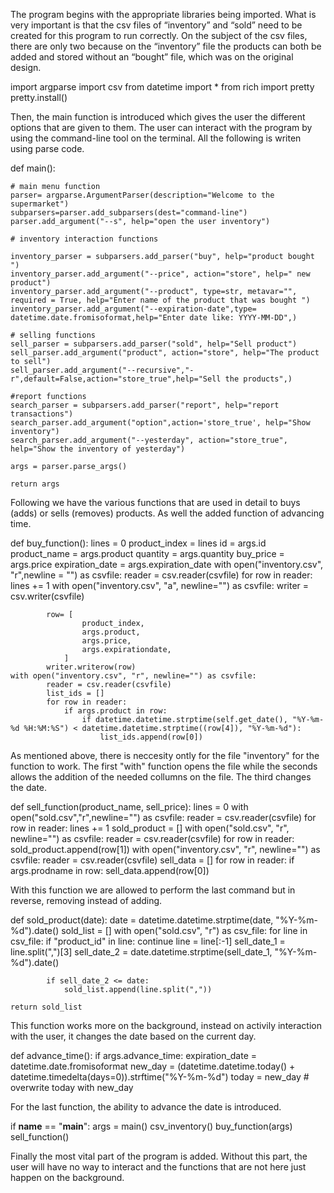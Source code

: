 The program begins with the appropriate libraries being imported. What is very important is that the csv files of “inventory” and “sold” need to be created for this program to run correctly. On the subject of the csv files, there are only two because on the “inventory” file the products can both be added and stored without an “bought” file, which was on the original design. 

import argparse
import csv
from datetime import *
from rich import pretty
pretty.install()

Then, the main function is introduced which gives the user the different options that are given to them. The user can interact with the program by using the command-line tool on the terminal. All the following is writen using parse code.

def main():
    
    # main menu function
    parser= argparse.ArgumentParser(description="Welcome to the supermarket")
    subparsers=parser.add_subparsers(dest="command-line")
    parser.add_argument("--s", help="open the user inventory")
    
    # inventory interaction functions

    inventory_parser = subparsers.add_parser("buy", help="product bought ")
    inventory_parser.add_argument("--price", action="store", help=" new product")
    inventory_parser.add_argument("--product", type=str, metavar="", required = True, help="Enter name of the product that was bought ")
    inventory_parser.add_argument("--expiration-date",type= datetime.date.fromisoformat,help="Enter date like: YYYY-MM-DD",)
    
    # selling functions
    sell_parser = subparsers.add_parser("sold", help="Sell product")
    sell_parser.add_argument("product", action="store", help="The product to sell")
    sell_parser.add_argument("--recursive","-r",default=False,action="store_true",help="Sell the products",)

    #report functions
    search_parser = subparsers.add_parser("report", help="report transactions")    
    search_parser.add_argument("option",action='store_true', help="Show inventory")
    search_parser.add_argument("--yesterday", action="store_true", help="Show the inventory of yesterday")
    
    args = parser.parse_args()
    
    return args  

Following we have the various functions that are used in detail to buys (adds) or sells (removes) products. As well the added function of advancing time.

def buy_function():
    lines = 0
    product_index = lines
    id = args.id
    product_name = args.product
    quantity = args.quantity
    buy_price = args.price
    expiration_date = args.expiration_date
    with open("inventory.csv", "r",newline = "") as csvfile: 
        reader = csv.reader(csvfile)
        for row in reader:
                lines += 1
    with open("inventory.csv", "a", newline="") as csvfile:
            writer = csv.writer(csvfile)

            row= [
                    product_index, 
                    args.product,
                    args.price, 
                    args.expirationdate,
                ]
            writer.writerow(row) 
    with open("inventory.csv", "r", newline="") as csvfile:
            reader = csv.reader(csvfile)
            list_ids = []
            for row in reader:
                if args.product in row:
                    if datetime.datetime.strptime(self.get_date(), "%Y-%m-%d %H:%M:%S") < datetime.datetime.strptime((row[4]), "%Y-%m-%d"):
                        list_ids.append(row[0]) 
        
As mentioned above, there is neccesity ontly for the file "inventory" for the function to work. The first "with" function opens the file while the seconds allows the addition of the needed collumns on the file. The third changes the date.

def sell_function(product_name, sell_price):
    lines = 0
    with open("sold.csv","r",newline="") as csvfile:
         reader = csv.reader(csvfile)
         for row in reader:
             lines += 1
             sold_product = []
    with open("sold.csv", "r", newline="") as csvfile:
        reader = csv.reader(csvfile)
        for row in reader:
            sold_product.append(row[1])
    with open("inventory.csv", "r", newline="") as csvfile:
        reader = csv.reader(csvfile)
        sell_data = []
        for row in reader:
            if args.prodname in row:
                sell_data.append(row[0])

With this function we are allowed to perform the last command but in reverse, removing instead of adding. 

def sold_product(date):
    date = datetime.datetime.strptime(date, "%Y-%m-%d").date()
    sold_list = []
    with open("sold.csv", "r") as csv_file:
        for line in csv_file:
            if "product_id" in line:
                continue
            line = line[:-1]
            sell_date_1 = line.split(",")[3]
            sell_date_2 = date.datetime.strptime(sell_date_1, "%Y-%m-%d").date()

            if sell_date_2 <= date:
                sold_list.append(line.split(","))

    return sold_list

This function works more on the background, instead on activily interaction with the user, it changes the date based on the current day.


def advance_time():
    if args.advance_time:
        expiration_date = datetime.date.fromisoformat
        new_day = (datetime.datetime.today() + datetime.timedelta(days=0)).strftime("%Y-%m-%d")
        today = new_day  # overwrite today with new_day
               
For the last function, the ability to advance the date is introduced.

            
if __name__ == "__main__":
    args = main()
    csv_inventory()
    buy_function(args)
    sell_function()

Finally the most vital part of the program is added. Without this part, the user will have no way to interact and the functions that are not here just happen on the background.

